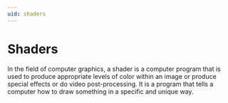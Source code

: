 ```yaml
---
uid: shaders
---
```


# Shaders

In the field of computer graphics, a shader is a computer program that is used to produce appropriate levels of color within an image or produce special effects or do video post-processing. It is a program that tells a computer how to draw something in a specific and unique way.
